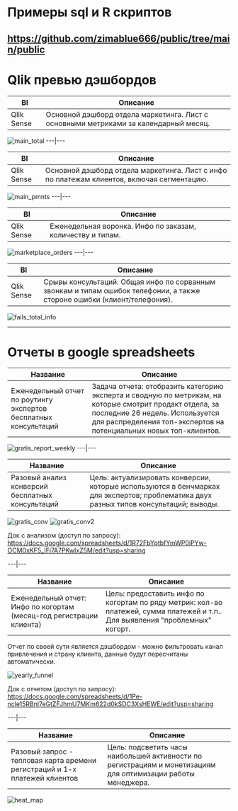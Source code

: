 # Примеры sql и R скриптов 
https://github.com/zimablue666/public/tree/main/public
-----------------------------


# Qlik превью дэшбордов

BI | Описание
------------ | -------------
Qlik Sense| Основной дэшборд отдела маркетинга. Лист с основными метриками за календарный месяц.

![main_total](https://github.com/zimablue666/public/assets/98899057/63d725b4-d1a6-4b54-9827-0ba56847ed17)
---|---

BI | Описание
------------ | -------------
Qlik Sense| Основной дэшборд отдела маркетинга. Лист с инфо по платежам клиентов, включая сегментацию.

![main_pmnts](https://github.com/zimablue666/public/assets/98899057/0ae012a6-684c-471a-88e0-5dc404c02b9b)
---|---

BI | Описание
------------ | -------------
Qlik Sense| Еженедельная воронка. Инфо по заказам, количеству и типам.

![marketplace_orders](https://github.com/zimablue666/public/assets/98899057/4363e9c4-0fee-4b8e-94b6-73345986b3b3)
---|---

BI | Описание
------------ | -------------
Qlik Sense| Срывы консультаций. Общая инфо по сорванным звонкам и типам ошибок телефонии, а также стороне ошибки (клиент/телефония). 

![fails_total_info](https://github.com/zimablue666/public/assets/98899057/eaaaa2b0-5e77-45c9-8292-ef3d1da09fc0)

-----------------------------
# Отчеты в google spreadsheets

Название | Описание
------------ | -------------
Еженедельный отчет по роутингу экспертов бесплатных консультаций| Задача отчета: отобразить категорию эксперта и сводную по метрикам, на которые смотрит продакт отдела, за последние 26 недель. Используется для распределения топ-экспертов на потенциальных новых топ-клиентов. 

![gratis_report_weekly](https://github.com/zimablue666/public/assets/98899057/f1f0d6e8-4f64-49ff-b2b1-07ce62b8640d)
---|---

Название | Описание
------------ | -------------
Разовый анализ конверсий бесплатных консультаций| Цель: актуализировать конверсии, которые используются в бенчмарках для экспертов; проблематика двух разных типов консультаций; выводы. 

![gratis_conv](https://github.com/zimablue666/public/assets/98899057/19c071e4-33a8-4109-949b-31245ea6e661)
![gratis_conv2](https://github.com/zimablue666/public/assets/98899057/7f1b1bb0-3b37-44d6-9083-80cebfcddabe)

Док с анализом (доступ по запросу): https://docs.google.com/spreadsheets/d/1R72FbYptbfYmWP0iPYw-OCM0xKF5_IFi7A7PKwIxZ5M/edit?usp=sharing

---|---

Название | Описание
------------ | -------------
Еженедельный отчет: Инфо по когортам (месяц-год регистрации клиента)| Цель: предоставить инфо по когортам по ряду метрик: кол-во платежей, сумма платежей и т.п.. Для выявления "проблемных" когорт.

Отчет по своей сути является дэшбордом - можно фильтровать канал привлечения и страну клиента, данные будут пересчитаны автоматически.  

![yearly_funnel](https://github.com/zimablue666/public/assets/98899057/509f47e6-e85f-4007-99b1-368eda411094)

Док с отчетом (доступ по запросу): https://docs.google.com/spreadsheets/d/1Pe-ncle15RBnl7eGtZFJhmU7MKm622d0kSDC3XsHEWE/edit?usp=sharing

---|---

Название | Описание
------------ | -------------
Разовый запрос - тепловая карта времени регистраций и 1-х платежей клиентов| Цель: подсветить часы наибольшей активности по регистрациям и монетизациям для оптимизации работы менеджера.  

![heat_map](https://github.com/zimablue666/public/assets/98899057/7e336fc7-4ceb-46e3-a9b6-8fa7c8b9b5cc)




